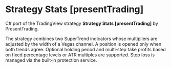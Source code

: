# Strategy Stats [presentTrading]

C# port of the TradingView strategy **Strategy Stats [presentTrading]** by PresentTrading.

The strategy combines two SuperTrend indicators whose multipliers are adjusted by the width of a Vegas channel. A position is opened only when both trends agree. Optional holding period and multi‑step take profits based on fixed percentage levels or ATR multiples are supported. Stop loss is managed via the built‑in protection service.
